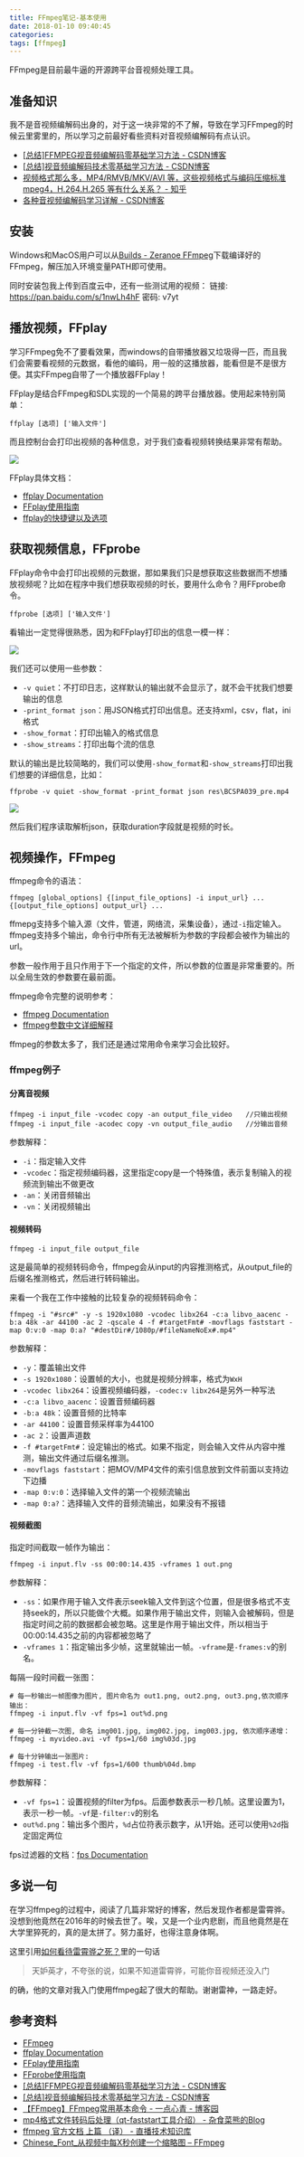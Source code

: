 ```yaml
---
title: FFmpeg笔记-基本使用
date: 2018-01-10 09:40:45
categories:
tags: [ffmpeg]
---
```


FFmpeg是目前最牛逼的开源跨平台音视频处理工具。

<!--more-->

## 准备知识

我不是音视频编解码出身的，对于这一块非常的不了解，导致在学习FFmpeg的时候云里雾里的，所以学习之前最好看些资料对音视频编解码有点认识。

- [[总结]FFMPEG视音频编解码零基础学习方法 - CSDN博客](http://blog.csdn.net/leixiaohua1020/article/details/15811977)
- [[总结]视音频编解码技术零基础学习方法 - CSDN博客](http://blog.csdn.net/leixiaohua1020/article/details/18893769)
- [视频格式那么多，MP4/RMVB/MKV/AVI 等，这些视频格式与编码压缩标准 mpeg4，H.264.H.265 等有什么关系？ - 知乎](https://www.zhihu.com/question/20997688)
- [各种音视频编解码学习详解 - CSDN博客](http://blog.csdn.net/flyingqr/article/details/12705289)

## 安装

Windows和MacOS用户可以从[Builds - Zeranoe FFmpeg](https://ffmpeg.zeranoe.com/builds/)下载编译好的FFmpeg，解压加入环境变量PATH即可使用。

同时安装包我上传到百度云中，还有一些测试用的视频：
链接: https://pan.baidu.com/s/1nwLh4hF 密码: v7yt

## 播放视频，FFplay

学习FFmpeg免不了要看效果，而windows的自带播放器又垃圾得一匹，而且我们会需要看视频的元数据，看他的编码，用一般的这播放器，能看但是不是很方便。其实FFmpeg自带了一个播放器FFplay！

FFplay是结合FFmpeg和SDL实现的一个简易的跨平台播放器。使用起来特别简单：

```
ffplay [选项] ['输入文件']
```

而且控制台会打印出视频的各种信息，对于我们查看视频转换结果非常有帮助。

![](/img/ffmpeg/ffplay.png)

FFplay具体文档：
- [ffplay Documentation](http://ffmpeg.org/ffplay.html)
- [FFplay使用指南](http://blog.csdn.net/wishfly/article/details/44222297)
- [ffplay的快捷键以及选项](http://blog.csdn.net/leixiaohua1020/article/details/15186441)

## 获取视频信息，FFprobe

FFplay命令中会打印出视频的元数据，那如果我们只是想获取这些数据而不想播放视频呢？比如在程序中我们想获取视频的时长，要用什么命令？用FFprobe命令。

```
ffprobe [选项] ['输入文件']
```

看输出一定觉得很熟悉，因为和FFplay打印出的信息一模一样：

![](/img/ffmpeg/ffprobe.png)

我们还可以使用一些参数：
- `-v quiet`：不打印日志，这样默认的输出就不会显示了，就不会干扰我们想要输出的信息
- `-print_format json`：用JSON格式打印出信息。还支持xml，csv，flat，ini格式
- `-show_format`：打印出输入的格式信息
- `-show_streams`：打印出每个流的信息

默认的输出是比较简略的，我们可以使用`-show_format`和`-show_streams`打印出我们想要的详细信息，比如：

```
ffprobe -v quiet -show_format -print_format json res\BCSPA039_pre.mp4
```

![](/img/ffmpeg/ffprob-json.png)

然后我们程序读取解析json，获取duration字段就是视频的时长。

## 视频操作，FFmpeg

ffmpeg命令的语法：

```
ffmpeg [global_options] {[input_file_options] -i input_url} ... {[output_file_options] output_url} ...
```

ffmepg支持多个输入源（文件，管道，网络流，采集设备），通过`-i`指定输入。ffmpeg支持多个输出，命令行中所有无法被解析为参数的字段都会被作为输出的url。

参数一般作用于且只作用于下一个指定的文件，所以参数的位置是非常重要的。所以全局生效的参数要在最前面。

ffmpeg命令完整的说明参考：
- [ffmpeg Documentation](http://ffmpeg.org/ffmpeg.html)
- [ffmpeg参数中文详细解释](http://blog.csdn.net/leixiaohua1020/article/details/12751349)

ffmpeg的参数太多了，我们还是通过常用命令来学习会比较好。

### ffmpeg例子

#### 分离音视频

```
ffmpeg -i input_file -vcodec copy -an output_file_video　　//只输出视频
ffmpeg -i input_file -acodec copy -vn output_file_audio　　//分输出音频
```

参数解释：
- `-i`：指定输入文件
- `-vcodec`：指定视频编码器，这里指定copy是一个特殊值，表示复制输入的视频流到输出不做更改
- `-an`：关闭音频输出
- `-vn`：关闭视频输出

#### 视频转码

```
ffmpeg -i input_file output_file
```

这是最简单的视频转码命令，ffmpeg会从input的内容推测格式，从output_file的后缀名推测格式，然后进行转码输出。

来看一个我在工作中接触的比较复杂的视频转码命令：

```
ffmpeg -i "#src#" -y -s 1920x1080 -vcodec libx264 -c:a libvo_aacenc -b:a 48k -ar 44100 -ac 2 -qscale 4 -f #targetFmt# -movflags faststart -map 0:v:0 -map 0:a? "#destDir#/1080p/#fileNameNoEx#.mp4"
```

参数解释：
- `-y`：覆盖输出文件
- `-s 1920x1080`：设置帧的大小，也就是视频分辨率，格式为`WxH`
- `-vcodec libx264`：设置视频编码器，`-codec:v libx264`是另外一种写法
- `-c:a libvo_aacenc`：设置音频编码器
- `-b:a 48k`：设置音频的比特率
- `-ar 44100`：设置音频采样率为44100
- `-ac 2`：设置声道数
- `-f #targetFmt#`：设定输出的格式。如果不指定，则会输入文件从内容中推测，输出文件通过后缀名推测。
- `-movflags faststart`：把MOV/MP4文件的索引信息放到文件前面以支持边下边播
- `-map 0:v:0`：选择输入文件的第一个视频流输出
- `-map 0:a?`：选择输入文件的音频流输出，如果没有不报错

#### 视频截图

指定时间截取一帧作为输出：

```
ffmpeg -i input.flv -ss 00:00:14.435 -vframes 1 out.png
```

参数解释：
- `-ss`：如果作用于输入文件表示seek输入文件到这个位置，但是很多格式不支持seek的，所以只能做个大概。如果作用于输出文件，则输入会被解码，但是指定时间之前的数据都会被忽略。这里是作用于输出文件，所以相当于00:00:14.435之前的内容都被忽略了
- `-vframes 1`：指定输出多少帧，这里就输出一帧。`-vframe`是`-frames:v`的别名。

每隔一段时间截一张图：

```
# 每一秒输出一帧图像为图片, 图片命名为 out1.png, out2.png, out3.png,依次顺序输出：
ffmpeg -i input.flv -vf fps=1 out%d.png

# 每一分钟截一次图, 命名 img001.jpg, img002.jpg, img003.jpg, 依次顺序递增：
ffmpeg -i myvideo.avi -vf fps=1/60 img%03d.jpg

# 每十分钟输出一张图片:
ffmpeg -i test.flv -vf fps=1/600 thumb%04d.bmp
```

参数解释：
- `-vf fps=1`：设置视频的filter为fps。后面参数表示一秒几帧。这里设置为1，表示一秒一帧。`-vf`是`-filter:v`的别名
- `out%d.png`：输出多个图片，`%d`占位符表示数字，从1开始。还可以使用`%2d`指定固定两位

fps过滤器的文档：[fps Documentation](http://ffmpeg.org/ffmpeg-all.html#fps-1)

## 多说一句

在学习ffmpeg的过程中，阅读了几篇非常好的博客，然后发现作者都是雷霄骅。没想到他竟然在2016年的时候去世了。唉，又是一个业内悲剧，而且他竟然是在大学里猝死的，真的是太拼了。努力虽好，也得注意身体啊。

这里引用[如何看待雷霄骅之死？](https://www.zhihu.com/question/49211380)里的一句话

> 天妒英才，不夸张的说，如果不知道雷霄骅，可能你音视频还没入门

的确，他的文章对我入门使用ffmpeg起了很大的帮助。谢谢雷神，一路走好。

## 参考资料
- [FFmpeg](http://ffmpeg.org/)
- [ffplay Documentation](http://ffmpeg.org/ffplay.html)
- [FFplay使用指南](http://blog.csdn.net/wishfly/article/details/44222297)
- [FFprobe使用指南](http://blog.csdn.net/stone_wzf/article/details/45378759)
- [[总结]FFMPEG视音频编解码零基础学习方法 - CSDN博客](http://blog.csdn.net/leixiaohua1020/article/details/15811977)
- [[总结]视音频编解码技术零基础学习方法 - CSDN博客](http://blog.csdn.net/leixiaohua1020/article/details/18893769)
- [【FFmpeg】FFmpeg常用基本命令 - 一点心青 - 博客园](https://www.cnblogs.com/dwdxdy/p/3240167.html)
- [mp4格式文件转码后处理（qt-faststart工具介绍） - 杂食菜熊的Blog](http://xdsnet.github.io/index.html?name=%E6%9D%82%E8%B0%88:mp4%E6%A0%BC%E5%BC%8F%E6%96%87%E4%BB%B6%E8%BD%AC%E7%A0%81%E5%90%8E%E5%A4%84%E7%90%86)
- [ffmpeg 官方文档 上篇 （译） - 直播技术知识库](http://lib.csdn.net/article/liveplay/45723)
- [Chinese_Font_从视频中每X秒创建一个缩略图 – FFmpeg](https://trac.ffmpeg.org/wiki/Chinese_Font_%E4%BB%8E%E8%A7%86%E9%A2%91%E4%B8%AD%E6%AF%8FX%E7%A7%92%E5%88%9B%E5%BB%BA%E4%B8%80%E4%B8%AA%E7%BC%A9%E7%95%A5%E5%9B%BE)